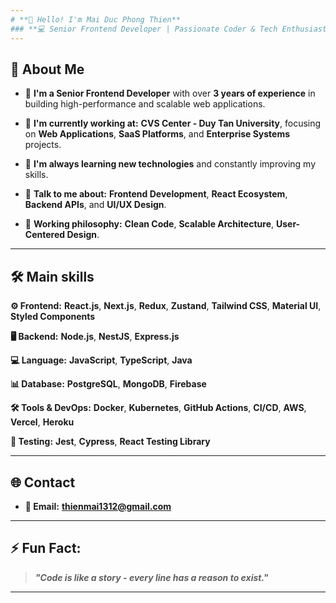 ```yaml
---
# **👋 Hello! I'm Mai Duc Phong Thien**
### **💻 Senior Frontend Developer | Passionate Coder & Tech Enthusiast**
---
```


## **🚀 About Me**

- 🎯 **I'm a Senior Frontend Developer** with over **3 years of experience** in building high-performance and scalable web applications.

- 🔭 **I'm currently working at:** **CVS Center - Duy Tan University**, focusing on **Web Applications**, **SaaS Platforms**, and **Enterprise Systems** projects.

- 🌱 **I'm always learning new technologies** and constantly improving my skills.

- 💬 **Talk to me about:** **Frontend Development**, **React Ecosystem**, **Backend APIs**, and **UI/UX Design**.
- 🎨 **Working philosophy:** **Clean Code**, **Scalable Architecture**, **User-Centered Design**.

---

## **🛠️ Main skills**

**⚙️ Frontend:**
**React.js**, **Next.js**, **Redux**, **Zustand**, **Tailwind CSS**, **Material UI**, **Styled Components**

**🖥️ Backend:**
**Node.js**, **NestJS**, **Express.js**

**💻 Language:**
**JavaScript**, **TypeScript**, **Java**

**📊 Database:**
**PostgreSQL**, **MongoDB**, **Firebase**

**🛠️ Tools & DevOps:**
**Docker**, **Kubernetes**, **GitHub Actions**, **CI/CD**, **AWS**, **Vercel**, **Heroku**

**🧪 Testing:**
**Jest**, **Cypress**, **React Testing Library**

---

## **🌐 Contact**

- **📧 Email:** **thienmai1312@gmail.com**
  <!-- - **💼 LinkedIn:** **[Your LinkedIn](https://linkedin.com/in/thienmai1312)** -->
  <!-- - **🚀 Portfolio:** **[Your Portfolio Website](https://your-portfolio.com)** -->

---

## **⚡ Fun Fact:**

> **_"Code is like a story - every line has a reason to exist."_**

---
